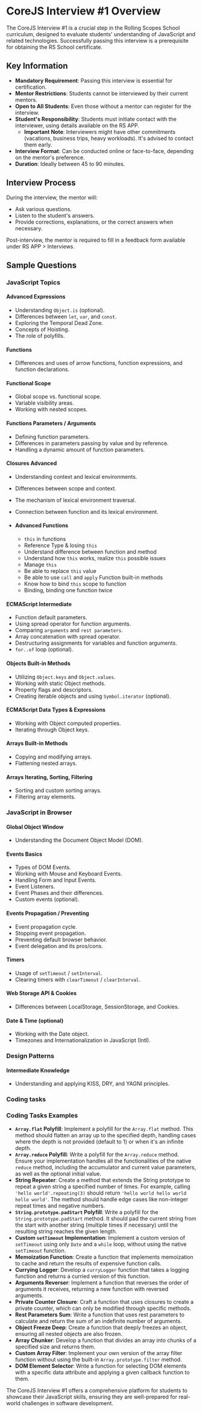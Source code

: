 # CoreJS Interview #1 Overview

The CoreJS Interview #1 is a crucial step in the Rolling Scopes School curriculum, designed to evaluate students' understanding of JavaScript and related technologies. Successfully passing this interview is a prerequisite for obtaining the RS School certificate.

## Key Information

- **Mandatory Requirement**: Passing this interview is essential for certification.
- **Mentor Restrictions**: Students cannot be interviewed by their current mentors.
- **Open to All Students**: Even those without a mentor can register for the interview.
- **Student's Responsibility**: Students must initiate contact with the interviewer, using details available on the RS APP.
  - **Important Note**: Interviewers might have other commitments (vacations, business trips, heavy workloads). It's advised to contact them early.
- **Interview Format**: Can be conducted online or face-to-face, depending on the mentor's preference.
- **Duration**: Ideally between 45 to 90 minutes.

## Interview Process

During the interview, the mentor will:

- Ask various questions.
- Listen to the student's answers.
- Provide corrections, explanations, or the correct answers when necessary.

Post-interview, the mentor is required to fill in a feedback form available under RS APP > Interviews.

## Sample Questions

### JavaScript Topics

#### Advanced Expressions

- Understanding `Object.is` (optional).
- Differences between `let`, `var`, and `const`.
- Exploring the Temporal Dead Zone.
- Concepts of Hoisting.
- The role of polyfills.

#### Functions

- Differences and uses of arrow functions, function expressions, and function declarations.

#### Functional Scope

- Global scope vs. functional scope.
- Variable visibility areas.
- Working with nested scopes.

#### Functions Parameters / Arguments

- Defining function parameters.
- Differences in parameters passing by value and by reference.
- Handling a dynamic amount of function parameters.

#### Closures Advanced

- Understanding context and lexical environments.
- Differences between scope and context.
- The mechanism of lexical environment traversal.
- Connection between function and its lexical environment.

- #### Advanced Functions
  - `this` in functions
  - Reference Type & losing `this`
  - Understand difference between function and method
  - Understand how `this` works, realize `this` possible issues
  - Manage `this`
  - Be able to replace `this` value
  - Be able to use `call` and `apply` Function built-in methods
  - Know how to bind `this` scope to function
  - Binding, binding one function twice

#### ECMAScript Intermediate

- Function default parameters.
- Using spread operator for function arguments.
- Comparing `arguments` and `rest parameters`.
- Array concatenation with spread operator.
- Destructuring assignments for variables and function arguments.
- `for..of` loop (optional).

#### Objects Built-in Methods

- Utilizing `Object.keys` and `Object.values`.
- Working with static Object methods.
- Property flags and descriptors.
- Creating iterable objects and using `Symbol.iterator` (optional).

#### ECMAScript Data Types & Expressions

- Working with Object computed properties.
- Iterating through Object keys.

#### Arrays Built-in Methods

- Copying and modifying arrays.
- Flattening nested arrays.

#### Arrays Iterating, Sorting, Filtering

- Sorting and custom sorting arrays.
- Filtering array elements.

### JavaScript in Browser

#### Global Object Window

- Understanding the Document Object Model (DOM).

#### Events Basics

- Types of DOM Events.
- Working with Mouse and Keyboard Events.
- Handling Form and Input Events.
- Event Listeners.
- Event Phases and their differences.
- Custom events (optional).

#### Events Propagation / Preventing

- Event propagation cycle.
- Stopping event propagation.
- Preventing default browser behavior.
- Event delegation and its pros/cons.

#### Timers

- Usage of `setTimeout` / `setInterval`.
- Clearing timers with `clearTimeout` / `clearInterval`.

#### Web Storage API & Cookies

- Differences between LocalStorage, SessionStorage, and Cookies.

#### Date & Time (optional)

- Working with the Date object.
- Timezones and Internationalization in JavaScript (Intl).

### Design Patterns

#### Intermediate Knowledge

- Understanding and applying KISS, DRY, and YAGNI principles.

### Coding tasks

### Coding Tasks Examples

- **`Array.flat` Polyfill**: Implement a polyfill for the `Array.flat` method. This method should flatten an array up to the specified depth, handling cases where the depth is not provided (default to 1) or when it's an infinite depth.
- **`Array.reduce` Polyfill**: Write a polyfill for the `Array.reduce` method. Ensure your implementation handles all the functionalities of the native `reduce` method, including the accumulator and current value parameters, as well as the optional initial value.
- **String Repeater**: Create a method that extends the String prototype to repeat a given string a specified number of times. For example, calling `'hello world'.repeating(3)` should return `'hello world hello world hello world'`. The method should handle edge cases like non-integer repeat times and negative numbers.
- **`String.prototype.padStart` Polyfill**: Write a polyfill for the `String.prototype.padStart` method. It should pad the current string from the start with another string (multiple times if necessary) until the resulting string reaches the given length.
- **Custom `setTimeout` Implementation**: Implement a custom version of `setTimeout` using only `Date` and a `while` loop, without using the native `setTimeout` function.
- **Memoization Function**: Create a function that implements memoization to cache and return the results of expensive function calls.
- **Currying Logger**: Develop a `curryLogger` function that takes a logging function and returns a curried version of this function.
- **Arguments Reverser**: Implement a function that reverses the order of arguments it receives, returning a new function with reversed arguments.
- **Private Counter Closure**: Craft a function that uses closures to create a private counter, which can only be modified through specific methods.
- **Rest Parameters Sum**: Write a function that uses rest parameters to calculate and return the sum of an indefinite number of arguments.
- **Object Freeze Deep**: Create a function that deeply freezes an object, ensuring all nested objects are also frozen.
- **Array Chunker**: Develop a function that divides an array into chunks of a specified size and returns them.
- **Custom Array Filter**: Implement your own version of the array filter function without using the built-in `Array.prototype.filter` method.
- **DOM Element Selector**: Write a function for selecting DOM elements with a specific data attribute and applying a given callback function to them.

The CoreJS Interview #1 offers a comprehensive platform for students to showcase their JavaScript skills, ensuring they are well-prepared for real-world challenges in software development.
